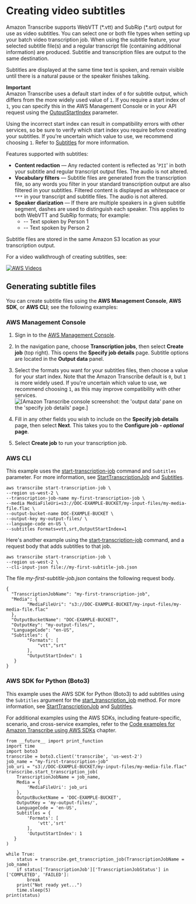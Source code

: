 # Creating video subtitles<a name="subtitles"></a>

Amazon Transcribe supports WebVTT \(\*\.vtt\) and SubRip \(\*\.srt\) output for use as video subtitles\. You can select one or both file types when setting up your batch video transcription job\. When using the subtitle feature, your selected subtitle file\(s\) and a regular transcript file \(containing additional information\) are produced\. Subtitle and transcription files are output to the same destination\.

Subtitles are displayed at the same time text is spoken, and remain visible until there is a natural pause or the speaker finishes talking\.

**Important**  
Amazon Transcribe uses a default start index of `0` for subtitle output, which differs from the more widely used value of `1`\. If you require a start index of `1`, you can specify this in the AWS Management Console or in your API request using the [OutputStartIndex](https://docs.aws.amazon.com/transcribe/latest/APIReference/API_Subtitles.html#transcribe-Type-Subtitles-OutputStartIndex) parameter\.

Using the incorrect start index can result in compatibility errors with other services, so be sure to verify which start index you require before creating your subtitles\. If you're uncertain which value to use, we recommend choosing `1`\. Refer to [Subtitles](https://docs.aws.amazon.com/transcribe/latest/APIReference/API_Subtitles.html) for more information\.

Features supported with subtitles:
+ **Content redaction** — Any redacted content is reflected as '`PII`' in both your subtitle and regular transcript output files\. The audio is not altered\.
+ **Vocabulary filters** — Subtitle files are generated from the transcription file, so any words you filter in your standard transcription output are also filtered in your subtitles\. Filtered content is displayed as whitespace or `***` in your transcript and subtitle files\. The audio is not altered\.
+ **Speaker diarization** — If there are multiple speakers in a given subtitle segment, dashes are used to distinguish each speaker\. This applies to both WebVTT and SubRip formats; for example:
  + \-\- Text spoken by Person 1
  + \-\- Text spoken by Person 2

Subtitle files are stored in the same Amazon S3 location as your transcription output\.

For a video walkthrough of creating subtitles, see:

[![AWS Videos](http://img.youtube.com/vi/https://www.youtube.com/embed/PZdfXGggcH4/0.jpg)](http://www.youtube.com/watch?v=https://www.youtube.com/embed/PZdfXGggcH4)

## Generating subtitle files<a name="subtitles-how-to"></a>

You can create subtitle files using the **AWS Management Console**, **AWS SDK**, or **AWS CLI**; see the following examples:

### AWS Management Console<a name="subtitles-console"></a>

1. Sign in to the [AWS Management Console](https://console.aws.amazon.com/transcribe/)\.

1. In the navigation pane, choose **Transcription jobs**, then select **Create job** \(top right\)\. This opens the **Specify job details** page\. Subtitle options are located in the **Output data** panel\.

1. Select the formats you want for your subtitles files, then choose a value for your start index\. Note that the Amazon Transcribe default is `0`, but `1` is more widely used\. If you're uncertain which value to use, we recommend choosing `1`, as this may improve compatibility with other services\.  
![\[Amazon Transcribe console screenshot: the 'output data' pane on the 'specify job details' page.\]](http://docs.aws.amazon.com/transcribe/latest/dg/images/subtitles-startindex.png)

1. Fill in any other fields you wish to include on the **Specify job details** page, then select **Next**\. This takes you to the **Configure job \- *optional* page**\.

1. Select **Create job** to run your transcription job\. 

### AWS CLI<a name="subtitles-cli"></a>

This example uses the [start\-transcription\-job](https://awscli.amazonaws.com/v2/documentation/api/latest/reference/transcribe/start-transcription-job.html) command and `Subtitles` parameter\. For more information, see [StartTranscriptionJob](https://docs.aws.amazon.com/transcribe/latest/APIReference/API_StartTranscriptionJob.html) and [Subtitles](https://docs.aws.amazon.com/transcribe/latest/APIReference/API_Subtitles.html)\.

```
aws transcribe start-transcription-job \
--region us-west-2 \
--transcription-job-name my-first-transcription-job \
--media MediaFileUri=s3://DOC-EXAMPLE-BUCKET/my-input-files/my-media-file.flac \
--output-bucket-name DOC-EXAMPLE-BUCKET \
--output-key my-output-files/ \
--language-code en-US \
--subtitles Formats=vtt,srt,OutputStartIndex=1
```

Here's another example using the [start\-transcription\-job](https://awscli.amazonaws.com/v2/documentation/api/latest/reference/transcribe/start-transcription-job.html) command, and a request body that adds subtitles to that job\.

```
aws transcribe start-transcription-job \
--region us-west-2 \
--cli-input-json file://my-first-subtitle-job.json
```

The file *my\-first\-subtitle\-job\.json* contains the following request body\.

```
{
  "TranscriptionJobName": "my-first-transcription-job",
  "Media": {
        "MediaFileUri": "s3://DOC-EXAMPLE-BUCKET/my-input-files/my-media-file.flac"
  },
  "OutputBucketName": "DOC-EXAMPLE-BUCKET",
  "OutputKey": "my-output-files/", 
  "LanguageCode": "en-US",
  "Subtitles": {
        "Formats": [
            "vtt","srt"
        ],             
        "OutputStartIndex": 1
   }
}
```

### AWS SDK for Python \(Boto3\)<a name="subtitles-python-batch"></a>

This example uses the AWS SDK for Python \(Boto3\) to add subtitles using the `Subtitles` argument for the [start\_transcription\_job](https://boto3.amazonaws.com/v1/documentation/api/latest/reference/services/transcribe.html#TranscribeService.Client.start_transcription_job) method\. For more information, see [StartTranscriptionJob](https://docs.aws.amazon.com/transcribe/latest/APIReference/API_StartTranscriptionJob.html) and [Subtitles](https://docs.aws.amazon.com/transcribe/latest/APIReference/API_Subtitles.html)\.

For additional examples using the AWS SDKs, including feature\-specific, scenario, and cross\-service examples, refer to the [Code examples for Amazon Transcribe using AWS SDKs](service_code_examples.md) chapter\.

```
from __future__ import print_function
import time
import boto3
transcribe = boto3.client('transcribe', 'us-west-2')
job_name = "my-first-transcription-job"
job_uri = "s3://DOC-EXAMPLE-BUCKET/my-input-files/my-media-file.flac"
transcribe.start_transcription_job(
    TranscriptionJobName = job_name,
    Media = {
        'MediaFileUri': job_uri
    },
    OutputBucketName = 'DOC-EXAMPLE-BUCKET',
    OutputKey = 'my-output-files/', 
    LanguageCode = 'en-US', 
    Subtitles = {
        'Formats': [
            'vtt','srt'
        ],
        'OutputStartIndex': 1 
   }
)

while True:
    status = transcribe.get_transcription_job(TranscriptionJobName = job_name)
    if status['TranscriptionJob']['TranscriptionJobStatus'] in ['COMPLETED', 'FAILED']:
        break
    print("Not ready yet...")
    time.sleep(5)
print(status)
```